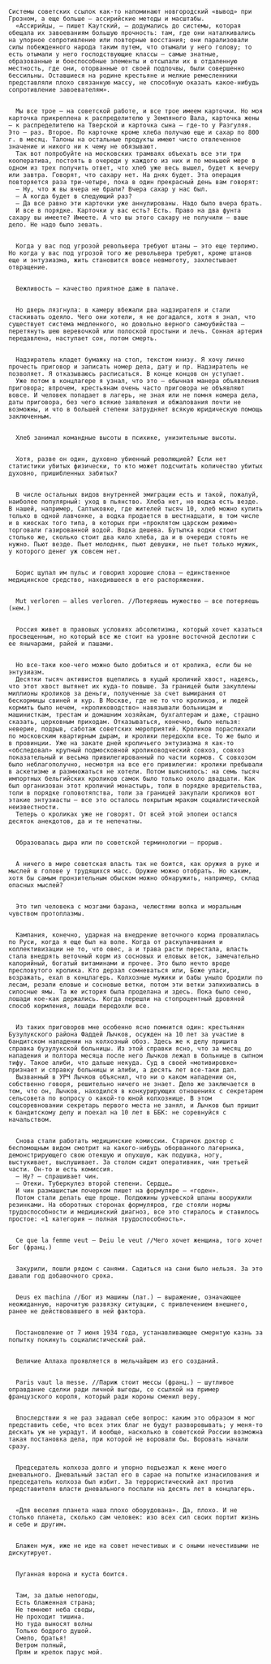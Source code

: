    Системы советских ссылок как-то напоминают новгородский «вывод» при Грозном, а еще больше — ассирийские методы и масштабы.
      «Ассирийцы, — пишет Каутский, — додумались до системы, которая обещала их завоеваниям большую прочность: там, где они наталкивались на упорное сопротивление или повторные восстания; они парализовали силы побежденного народа таким путем, что отымали у него голову; то есть отымали у него господствующие классы — самые знатные, образованные и боеспособные элементы и отсылали их в отдаленную местность, где они, оторванные от своей подпочвы, были совершенно бессильны. Оставшиеся на родине крестьяне и мелкие ремесленники представляли плохо связанную массу, не способную оказать какое-нибудь сопротивление завоевателям».


      Мы все трое — на советской работе, и все трое имеем карточки. Но моя карточка прикреплена к распределителю у Земляного Вала, карточка жены — к распределителю на Тверской и карточка сына — где-то у Разгуляя. Это — раз. Второе. По карточке кроме хлеба получаю еще и сахар по 800 г. в месяц. Талоны на остальные продукты имеют чисто отвлеченное значение и никого ни к чему не обязывают.
      Так вот попробуйте на московских трамваях объехать все эти три кооператива, постоять в очереди у каждого из них и по меньшей мере в одном из трех получить ответ, что хлеб уже весь вышел, будет к вечеру или завтра. Говорят, что сахару нет. На днях будет. Эта операция повторяется раза три-четыре, пока в один прекрасный день вам говорят:
      — Ну, что ж вы вчера не брали? Вчера сахар у нас был.
      — А когда будет в следующий раз?
      — Да все равно эти карточки уже аннулированы. Надо было вчера брать.
      И все в порядке. Карточки у вас есть? Есть. Право на два фунта сахару вы имеете? Имеете. А что вы этого сахару не получили — ваше дело. Не надо было зевать.


      Когда у вас под угрозой револьвера требуют штаны — это еще терпимо. Но когда у вас под угрозой того же револьвера требуют, кроме штанов еще и энтузиазма, жить становится вовсе невмоготу, захлестывает отвращение.


      Вежливость — качество приятное даже в палаче.


      Но дверь лязгнула: в камеру вбежали два надзирателя и стали стаскивать одеяло. Чего они хотели, я не догадался, хотя я знал, что существует система медленного, но довольно верного самоубийства — перетянуть шею веревочкой или полоской простыни и лечь. Сонная артерия передавлена, наступает сон, потом смерть.


      Надзиратель кладет бумажку на стол, текстом книзу. Я хочу лично прочесть приговор и записать номер дела, дату и пр. Надзиратель не позволяет. Я отказываюсь расписаться. В конце концов он уступает.
      Уже потом в концлагере я узнал, что это — обычная манера объявления приговора; впрочем, крестьянам очень часто приговора не объявляют вовсе. И человек попадает в лагерь, не зная или не помня номера дела, даты приговора, без чего всякие заявления и обжалования почти не возможны, и что в большей степени затрудняет всякую юридическую помощь заключенным.


      Хлеб занимал командные высоты в психике, унизительные высоты.


      Хотя, разве он один, духовно убиенный революцией? Если нет статистики убитых физически, то кто может подсчитать количество убитых духовно, пришибленных забитых?


      В числе остальных видов внутренней эмиграции есть и такой, пожалуй, наиболее популярный: уход в пьянство. Хлеба нет, но водка есть везде. В нашей, например, Салтыковке, где жителей тысяч 10, хлеб можно купить только в одной лавчонке, а водка продается в шестнадцати, в том числе и в киосках того типа, в которых при «проклятом царском режиме» торговали газированной водой. Водка дешева. Бутылка водки стоит столько же, сколько стоит два кило хлеба, да и в очереди стоять не нужно. Пьют везде. Пьет молодняк, пьют девушки, не пьет только мужик, у которого денег уж совсем нет.


      Борис щупал им пульс и говорил хорошие слова — единственное медицинское средство, находившееся в его распоряжении.


      Mut verloren — alles verloren. //Потеряешь мужество — все потеряешь (нем.)


      Россия живет в правовых условиях абсолютизма, который хочет казаться просвещенным, но который все же стоит на уровне восточной деспотии с ее янычарами, райей и пашами.


      Но все-таки кое-чего можно было добиться и от кролика, если бы не энтузиазм.
      Десятки тысяч активистов вцепились в куцый кроличий хвост, надеясь, что этот хвост вытянет их куда-то повыше. За границей были закуплены миллионы кроликов за деньги, полученные за счет вымирания от бескормицы свиней и кур. В Москве, где не то что кроликов, и людей кормить было нечем, «кролиководство» навязывали больницам и машинисткам, трестам и домашним хозяйкам, бухгалтерам и даже, страшно сказать, церковным приходам. Отказываться, конечно, было нельзя: неверие, подрыв, саботаж советских мероприятий. Кроликов пораспихали по московским квартирным дырам, и кролики передохли все. То же было и в провинции. Уже на закате дней кроличьего энтузиазма я как-то «обследовал» крупный подмосковной кролиководческий совхоз, совхоз показательный и весьма привилегированный по части кормов. С совхозом было неблагополучно, несмотря на все его привилегии: кролики пребывали в аскетизме и размножаться не хотели. Потом выяснилось: на семь тысяч импортных бельгийских кроликов самок было только около двадцати. Как был организован этот кроличий монастырь, толи в порядке вредительства, толи в порядке головотяпства, толи за границей закупали кроликов вот этакие энтузиасты — все это осталось покрытым мраком социалистической неизвестности.
      Теперь о кроликах уже не говорят. От всей этой эпопеи остался десяток анекдотов, да и те непечатны.


      Образовалась дыра или по советской терминологии — прорыв.


      А ничего в мире советская власть так не боится, как оружия в руке и мыслей в голове у трудящихся масс. Оружие можно отобрать. Но каким, хотя бы самым пронзительным обыском можно обнаружить, например, склад опасных мыслей?


      Это тип человека с мозгами барана, челюстями волка и моральным чувством протоплазмы.


      Кампания, конечно, ударная на внедрение веточного корма провалилась по Руси, когда я еще был на воле. Когда от раскулачивания и коллективизации не то, что овес, а и трава расти перестала, власть стала внедрять веточный корм из сосновых и еловых веток, замечательно калорийный, богатый витаминами и прочее. Это было нечто вроде пресловутого кролика. Кто дерзал сомневаться или, Боже упаси, возражать, ехал в концлагерь. Колхозные мужики и бабы уныло бродили по лесам, резали еловые и сосновые ветки, потом эти ветки запихивались в силосные ямы. Та же история была проделана и здесь. Пока было сено, лошади кое-как держались. Когда перешли на стопроцентный дровяной способ кормления, лошади передохли все.


      Из таких приговоров мне особенно ясно помнится один: крестьянин Бузулукского района Фаддей Лычков, осужден на 10 лет за участие в бандитском нападении на колхозный обоз. Здесь же к делу пришита справка бузулукской больницы. Из этой справки ясно, что за месяц до нападения и полтора месяца после него Лычков лежал в больнице в сыпном тифу. Такое алиби, что дальше некуда. Суд в своей «мотивировке» признает и справку больницы и алиби, а десять лет все-таки дал.
      Вызванный в УРЧ Лычков объяснил, что ни о каком нападении он, собственно говоря, решительно ничего не знает. Дело же заключается в том, что он, Лычков, находился в конкурирующих отношениях с секретарем сельсовета по вопросу о какой-то юной колхознице. В этом соцсоревновании секретарь первого места не занял, и Лычков был пришит к бандитскому делу и поехал на 10 лет в ББК: не соревнуйся с начальством.


      Снова стали работать медицинские комиссии. Старичок доктор с беспомощным видом смотрит на какого-нибудь оборванного лагерника, демонстрирующего свою отекшую и опухшую, как подушка, ногу, выстукивает, выслушивает. За столом сидит оперативник, чин третьей части. Он-то и есть комиссия.
      — Ну? — спрашивает чин.
      — Отеки. Туберкулез второй степени. Сердце…
      И чин размашистым почерком пишет на формуляре — «годен».
      Потом стали делать еще проще. Полдюжины урчевской шпаны вооружили резинками. На оборотных сторонах формуляров, где стояли нормы трудоспособности и медицинский диагноз, все это стиралось и ставилось простое: «1 категория — полная трудоспособность».


      Сe que la femme veut — Deiu le veut //Чего хочет женщина, того хочет Бог (франц.)


      Закурили, пошли рядом с санями. Садиться на сани было нельзя. За это давали год добавочного срока.


      Deus ex machina //Бог из машины (лат.) — выражение, означающее неожиданную, нарочитую развязку ситуации, с привлечением внешнего, ранее не действовавшего в ней фактора.


      Постановление от 7 июня 1934 года, устанавливающее смернтую казнь за попытку покинуть социалистический рай.


      Величие Аллаха проявляется в мельчайшем из его созданий.


      Paris vaut la messe. //Париж стоит мессы (франц.) — шутливое оправдание сделки ради личной выгоды, со ссылкой на пример французского короля, который ради короны сменил веру.


      Впоследствии я не раз задавал себе вопрос: каким это образом я мог представить себе, что всех этих благ не будут разворовывать; у меня-то дескать уж не украдут. И вообще, насколько в советской России возможна такая постановка дела, при которой не воровали бы. Воровать начали сразу.


      Председатель колхоза долго и упорно подъезжал к жене моего дневального. Дневальный застал его в сарае на попытке изнасилования и председатель колхоза был избит. За террористический акт против представителя власти дневального послали на десять лет в концлагерь.


      «Для веселия планета наша плохо оборудована». Да, плохо. И не столько планета, сколько сам человек: изо всех сил своих портит жизнь и себе и другим.


      Блажен муж, иже не иде на совет нечестивых и с оными нечестивыми не дискутирует.


      Пуганная ворона и куста боится.


      Там, за далью непогоды,
      Есть блаженная страна;
      Не темнеют неба своды,
      Не проходит тишина.
      Но туда выносят волны
      Только бодрого душой.
      Смело, братья!
      Ветром полный,
      Прям и крепок парус мой.
